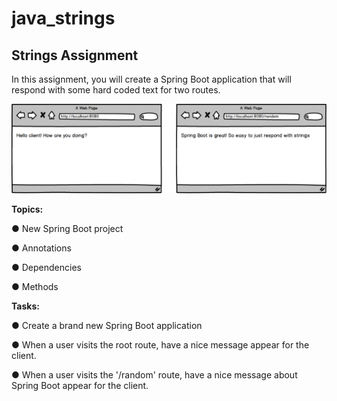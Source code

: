 # java_strings

## Strings Assignment
In this assignment, you will create a Spring Boot application that will respond with some hard coded text for two routes.

![strings](/assignment.png)

**Topics:**

● New Spring Boot project

● Annotations

● Dependencies

● Methods

**Tasks:**

● Create a brand new Spring Boot application

● When a user visits the root route, have a nice message appear for the client.

● When a user visits the '/random' route, have a nice message about Spring Boot appear for the client.